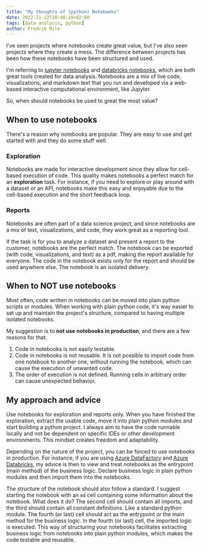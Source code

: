 ```yaml
---
title: "My thoughts of (python) Notebooks"
date: 2022-11-22T10:48:19+02:00
tags: [data analysis, python]
author: Fredrik Mile
---
```

I've seen projects where notebooks create great value, but I've also seen projects where they create a mess.
The difference between projects has been how these notebooks have been structured and used.

I'm referring to [jupyter notebooks](https://jupyter.org/) and [databricks notebooks](https://docs.databricks.com/notebooks/index.html), which are both great tools created for data analysis.
Notebooks are a mix of live code, visualizations, and markdown text that you run and developed via a web-based interactive computational environment, like Jupyter.

So, when should notebooks be used to great the most value?

## When to use notebooks

There's a reason why notebooks are popular.
They are easy to use and get started with and they do some stuff well.

### Exploration

Notebooks are made for interactive development since they allow for cell-based execution of code.
This quality makes notebooks a perfect match for an **exploration** task.
For instance, if you need to explore or play around with a dataset or an API, notebooks make this easy and enjoyable due to the cell-based execution and the short feedback loop.

### Reports

Notebooks are often part of a data science project, and since notebooks are a mix of text, visualizations, and code,  they work great as a reporting tool.

If the task is for you to analyze a dataset and present a report to the customer, notebooks are the perfect match. The notebook can be exported (with code, visualizations, and text) as a pdf, making the report available for everyone.
The code in the notebook exists only for the report and should be used anywhere else. The notebook is an isolated delivery.

## When to NOT use notebooks

Most often, code written in notebooks can be moved into plain python scripts or modules.
When working with plain python code,  it's way easier to set up and maintain the project's structure, compared to having multiple isolated notebooks. 

My suggestion is to **not use notebooks in production**, and there are a few reasons for that.

1. Code in notebooks is not easily testable. 
1. Code in notebooks is not reusable. 
It is not possible to import code from one notebook to another one, without running the notebook, which can cause the execution of unwanted code.
1. The order of execution is not defined. Running cells in arbitrary order can cause unexpected behavior.

## My approach and advice 

Use notebooks for exploration and reports only.
When you have finished the exploration, extract the usable code, move it into plain python modules and start building a python project.
I always aim to have the code runnable locally and not be dependent on specific IDEs or other development environments.
This mindset creates freedom and adaptability.

Depending on the nature of the project, you can be forced to use notebooks in production.
For instance, if you are using [Azure DataFactory](https://azure.microsoft.com/products/data-factory/) and [Azure Databricks](https://azure.microsoft.com/en-us/products/databricks/), my advice is then to view and treat notebooks as the entrypoint (main method) of the business logic.
Declare business logic in plain python modules and then import them into the notebooks.

The structure of the notebook should also follow a standard.
I suggest starting the notebook with an `md` cell containing some information about the notebook.
What does it do?
The second cell should contain all imports, and the third should contain all constant definitions.
Like a standard python module.
The fourth (or last) cell should act as the entrypoint or the main method for the business logic.
In the fourth (or last) cell, the imported logic is executed.
This way of structuring your notebooks facilitates extracting business logic from notebooks into plain python modules, which makes the code testable and reusable.

